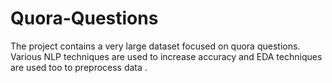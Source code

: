 # Quora-Questions
The project contains a very large dataset focused on quora questions. Various NLP techniques are used to increase accuracy and EDA techniques are used too to preprocess data .
